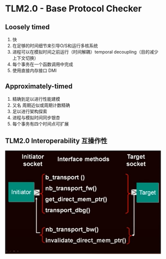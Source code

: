# TLM2.0 - Base Protocol Checker

## Loosely timed

1. 快
2. 在足够的时间细节来引导O/S和运行多核系统
3. 进程可以在模拟时间之前运行（时间解耦）temporal decoupling（目的减少上下文切换）
4. 每个事务在一个函数调用中完成
5. 使用直接内存接口 DMI

## Approximately-timed

1. 精确到足以进行性能建模
2. 又名 周期近似或周期计数精确
3. 足以进行架构探索
4. 进程与模拟时间同步银杏
5. 每个事务有四个时间点可扩展

## TLM2.0 Interoperability 互操作性

![image-20230910153703434](images/image-20230910153703434.png)

